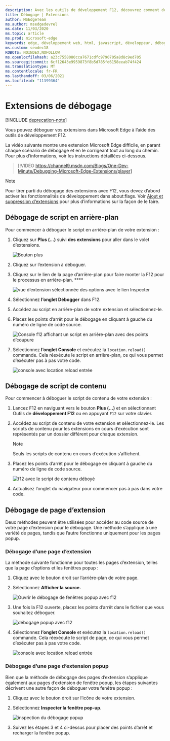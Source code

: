 ```yaml
---
description: Avec les outils de développement F12, découvrez comment déboguer le script d’arrière-plan, les scripts de contenu et les pages d’extension d’une extension.
title: Débogage | Extensions
author: MSEdgeTeam
ms.author: msedgedevrel
ms.date: 11/03/2020
ms.topic: article
ms.prod: microsoft-edge
keywords: edge, développement web, html, javascript, développeur, débogage, débogage
ms.custom: seodec18
ROBOTS: NOINDEX,NOFOLLOW
ms.openlocfilehash: a23c7558080cca7671cdfc9790705a8d8c9ed705
ms.sourcegitcommit: 6cf12643e9959873f8b5d785fd6158eeab74f424
ms.translationtype: MT
ms.contentlocale: fr-FR
ms.lasthandoff: 03/06/2021
ms.locfileid: "11399364"
---
```

# <a name="debugging-extensions"></a>Extensions de débogage  

[!INCLUDE [deprecation-note](../includes/deprecation-note.md)]  

Vous pouvez déboguer vos extensions dans Microsoft Edge à l’aide des outils de développement F12.  

La vidéo suivante montre une extension Microsoft Edge difficile, en parant chaque scénario de débogage et en le corrigeant tout au long du chemin.  Pour plus d’informations, voir les instructions détaillées ci-dessous.  

> [!VIDEO https://channel9.msdn.com/Blogs/One-Dev-Minute/Debugging-Microsoft-Edge-Extensions/player]  

> [!NOTE]
> Pour tirer parti du débogage des extensions avec F12, vous devez d’abord activer les fonctionnalités de développement dans about:flags.  Voir [Ajout et suppression d’extensions](./adding-and-removing-extensions.md) pour plus d’informations sur la façon de le faire.  

## <a name="background-script-debugging"></a>Débogage de script en arrière-plan  

Pour commencer à déboguer le script en arrière-plan de votre extension :  

1.  Cliquez sur **Plus (...)** suivi **des extensions** pour aller dans le volet d’extensions.  
    
    ![Bouton plus](../media/morebutton.png)  
    
1.  Cliquez sur l’extension à déboguer.  
1.  Cliquez sur le lien de la page d’arrière-plan pour faire monter la F12 pour le processus en arrière-plan. ****  
    
    ![vue d’extension sélectionnée des options avec le lien Inspecter](../media/debug-inspect.png)  
    
1.  Sélectionnez **l’onglet Débogger** dans F12.  
1.  Accédez au script en arrière-plan de votre extension et sélectionnez-le.  
1.  Placez les points d’arrêt pour le débogage en cliquant à gauche du numéro de ligne de code source.  
    
    ![Console f12 affichant un script en arrière-plan avec des points d’coupure](../media/debug-f12-background.png)  
    
1.  Sélectionnez **l’onglet Console** et exécutez la `location.reload()` commande.  Cela réexécute le script en arrière-plan, ce qui vous permet d’exécuter pas à pas votre code.  
    
    ![console avec location.reload entrée](../media/debug-f12-background-console.png)  
    
## <a name="content-script-debugging"></a>Débogage de script de contenu  

Pour commencer à déboguer le script de contenu de votre extension :  

1.  Lancez F12 en naviguant vers le bouton **Plus (...)** et en sélectionnant Outils de **développement F12** ou en appuyant `F12` sur votre clavier.  
1.  Accédez au script de contenu de votre extension et sélectionnez-le.  Les scripts de contenu pour les extensions en cours d’exécution sont représentés par un dossier différent pour chaque extension.  
    
    > [!NOTE]
    > Seuls les scripts de contenu en cours d’exécution s’affichent.  
    
1.  Placez les points d’arrêt pour le débogage en cliquant à gauche du numéro de ligne de code source.  
    
    ![f12 avec le script de contenu déboyé](../media/debug-content-f12.png)  
    
1.  Actualisez l’onglet du navigateur pour commencer pas à pas dans votre code.  
    
## <a name="extension-page-debugging"></a>Débogage de page d’extension  

Deux méthodes peuvent être utilisées pour accéder au code source de votre page d’extension pour le débogage.  Une méthode s’applique à une variété de pages, tandis que l’autre fonctionne uniquement pour les pages popup.  

### <a name="debugging-any-extension-page"></a>Débogage d’une page d’extension  

La méthode suivante fonctionne pour toutes les pages d’extension, telles que la page d’options et les fenêtres popup :  

1.  Cliquez avec le bouton droit sur l’arrière-plan de votre page.  
1.  Sélectionnez **Afficher la source.**  
    
    ![Ouvrir le débogage de fenêtres popup avec f12](../media/debug-popup-select.png)  
    
1.  Une fois la F12 ouverte, placez les points d’arrêt dans le fichier que vous souhaitez déboguer.  
    
    ![débogage popup avec f12](../media/debug-popup-f12.png)  
    
1.  Sélectionnez **l’onglet Console** et exécutez la `location.reload()` commande.  Cela réexécute le script de page, ce qui vous permet d’exécuter pas à pas votre code.  
    
    ![console avec location.reload entrée](../media/debug-f12-background-console.png)  
    
### <a name="debugging-a-popup-extension-page"></a>Débogage d’une page d’extension popup  

Bien que la méthode de débogage des pages d’extension s’applique également aux pages d’extension de fenêtre popup, les étapes suivantes décrivent une autre façon de déboguer votre fenêtre popup :  

1.  Cliquez avec le bouton droit sur l’icône de votre extension.  
1.  Sélectionnez **Inspecter la fenêtre pop-up**.  
    
    ![inspection du débogage popup](../media/debug-popup-inspect.png)  
    
1.  Suivez les étapes 3 et 4 ci-dessus pour placer des points d’arrêt et recharger la fenêtre popup.  
    